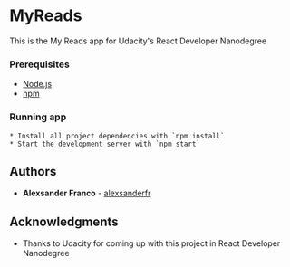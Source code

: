# MyReads
This is the My Reads app for Udacity's React Developer Nanodegree

### Prerequisites

* [Node.js](https://nodejs.org)
* [npm](https://www.npmjs.com/)

### Running app

```
* Install all project dependencies with `npm install`
* Start the development server with `npm start`
```

## Authors

* **Alexsander Franco** -  [alexsanderfr](https://github.com/alexsanderfr)

## Acknowledgments

* Thanks to Udacity for coming up with this project in React Developer Nanodegree